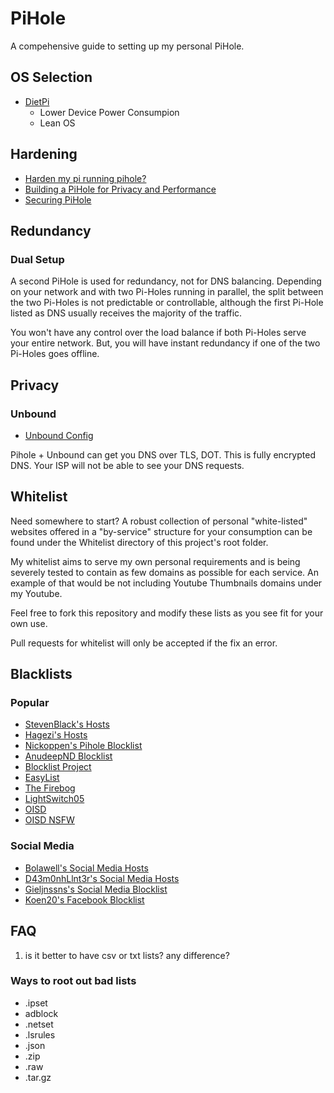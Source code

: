 # PiHole

A compehensive guide to setting up my personal PiHole.

## OS Selection

- [DietPi]()
  - Lower Device Power Consumpion
  - Lean OS

## Hardening

- [Harden my pi running pihole?](https://discourse.pi-hole.net/t/harden-my-pi-running-pihole-install-ufw/5642/17)
- [Building a PiHole for Privacy and Performance](https://thesmashy.medium.com/building-a-pihole-for-privacy-and-performance-f762dbcb66e5)
- [Securing PiHole](https://discourse.pi-hole.net/t/securing-pihole/1155)

## Redundancy

### Dual Setup

A second PiHole is used for redundancy, not for DNS balancing. Depending on your network and with two Pi-Holes running in parallel, the split between the two Pi-Holes is not predictable or controllable, although the first Pi-Hole listed as DNS usually receives the majority of the traffic.

You won't have any control over the load balance if both Pi-Holes serve your entire network. But, you will have instant redundancy if one of the two Pi-Holes goes offline.

## Privacy

### Unbound

- [Unbound Config](https://gist.github.com/Overbryd/ab15ee86c58260cb6d0be634a4c58057)

Pihole + Unbound can get you DNS over TLS, DOT. This is fully encrypted DNS. Your ISP will not be able to see your DNS requests.

## Whitelist

Need somewhere to start? A robust collection of personal "white-listed" websites offered in a "by-service" structure for your consumption can be found under the Whitelist directory of this project's root folder.

My whitelist aims to serve my own personal requirements and is being severely tested to contain as few domains as possible for each service. An example of that would be not including Youtube Thumbnails domains under my Youtube.

Feel free to fork this repository and modify these lists as you see fit for your own use.

Pull requests for whitelist will only be accepted if the fix an error.

## Blacklists

### Popular

- [StevenBlack's Hosts](https://github.com/StevenBlack/hosts)
- [Hagezi's Hosts](https://github.com/hagezi/dns-blocklists/tree/main)
- [Nickoppen's Pihole Blocklist](https://github.com/nickoppen/pihole-blocklists)
- [AnudeepND Blocklist](https://github.com/anudeepND/blacklist)
- [Blocklist Project](https://github.com/blocklistproject/Lists)
- [EasyList](https://easylist.to/)
- [The Firebog](https://firebog.net/)
- [LightSwitch05](https://github.com/lightswitch05/hosts)
- [OISD](https://dbl.oisd.nl/)
- [OISD NSFW](https://dbl.oisd.nl/nsfw/)

### Social Media

- [Bolawell's Social Media Hosts](https://github.com/bolawell/Social-media-Blocklists)
- [D43m0nhLlnt3r's Social Media Hosts](https://github.com/d43m0nhLInt3r/socialblocklists)
- [Gieljnssns's Social Media Blocklist](https://github.com/gieljnssns/Social-media-Blocklists)
- [Koen20's Facebook Blocklist](https://github.com/koen20/pihole-facebook)

## FAQ

1. is it better to have csv or txt lists? any difference?

### Ways to root out bad lists

- .ipset
- adblock
- .netset
- .lsrules
- .json
- .zip
- .raw
- .tar.gz
